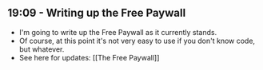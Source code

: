 ## 19:09 - Writing up the Free Paywall
- I'm going to write up the Free Paywall as it currently stands.
- Of course, at this point it's not very easy to use if you don't know code, but whatever.
- See here for updates: [[The Free Paywall]]